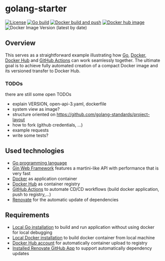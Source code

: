 # golang-starter

[![License](https://img.shields.io/badge/License-Apache%202.0-blue.svg)](https://opensource.org/licenses/Apache-2.0)
[![Go build](https://github.com/larmic/golang-starter/actions/workflows/go-build.yml/badge.svg)](https://github.com/larmic/golang-starter/actions/workflows/go-build.yml)
[![Docker build and push](https://github.com/larmic/golang-starter/actions/workflows/docker-build-and-push.yml/badge.svg)](https://github.com/larmic/golang-starter/actions/workflows/docker-build-and-push.yml)
[![Docker hub image](https://img.shields.io/docker/image-size/larmic/golang-starter-example?label=dockerhub)](https://hub.docker.com/repository/docker/larmic/golang-starter-example)
![Docker Image Version (latest by date)](https://img.shields.io/docker/v/larmic/golang-starter-example)

## Overview
This serves as a straightforward example illustrating how [Go](https://go.dev/), [Docker](https://www.docker.com/), 
[Docker Hub](https://hub.docker.com/) and [GitHub Actions](https://github.com/features/actions) can work seamlessly together. 
The ultimate goal is to achieve fully automated creation of a compact Docker image and its versioned 
transfer to Docker Hub.

### TODOs
there are still some open TODOs
* explain VERSION, open-api-3.yaml, dockerfile
* system view as image?  
* structure oriented on https://github.com/golang-standards/project-layout  
* how to fork (github credentials, ...)  
* example requests  
* write some tests?

## Used technologies
* [Go programming language](https://go.dev/)
* [Gin Web Framework](https://github.com/gin-gonic/gin) features a martini-like API with performance that is very fast
* [Docker](https://www.docker.com/) as application container
* [Docker Hub](https://hub.docker.com/) as container registry
* [GitHub Actions](https://github.com/features/actions) to automate CD/CD workflows (build docker application, push to registry,...)
* [Renovate](renovate.json) for the automatic update of dependencies 

## Requirements
* [Local Go installation](https://go.dev/doc/install) to build and run application without using docker for local debugging
* [Local Docker installation](https://docs.docker.com/engine/install/) to build docker container from local machine
* [Docker Hub account](https://hub.docker.com/signup) for automatically container upload to registry
* [Installed Renovate GitHub App](https://github.com/apps/renovate) to support automatically dependency updates